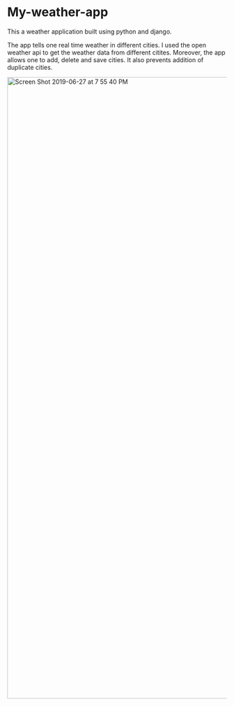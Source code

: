 # My-weather-app
This a weather application built  using python and django.

The app tells one real time weather in different cities. I used the open weather api to get the weather data from different citites. Moreover, the app allows one to add, delete and save cities. It also prevents addition of duplicate cities.


<img width="1424" alt="Screen Shot 2019-06-27 at 7 55 40 PM" src="https://user-images.githubusercontent.com/39537291/60474848-a78ee080-9c31-11e9-8ba2-9e828379084a.png">
